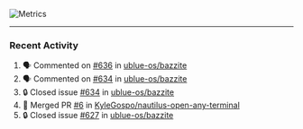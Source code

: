 ![Metrics](https://metrics.lecoq.io/KyleGospo?template=classic&base=header%2C%20activity%2C%20community%2C%20repositories%2C%20metadata&base.indepth=false&base.hireable=false&base.skip=false&config.timezone=America%2FLos_Angeles)

---
### Recent Activity
<!--START_SECTION:activity-->
1. 🗣 Commented on [#636](https://github.com/ublue-os/bazzite/issues/636#issuecomment-1872585580) in [ublue-os/bazzite](https://github.com/ublue-os/bazzite)
2. 🗣 Commented on [#634](https://github.com/ublue-os/bazzite/issues/634#issuecomment-1872473309) in [ublue-os/bazzite](https://github.com/ublue-os/bazzite)
3. 🔒 Closed issue [#634](https://github.com/ublue-os/bazzite/issues/634) in [ublue-os/bazzite](https://github.com/ublue-os/bazzite)
4. 🎉 Merged PR [#6](https://github.com/KyleGospo/nautilus-open-any-terminal/pull/6) in [KyleGospo/nautilus-open-any-terminal](https://github.com/KyleGospo/nautilus-open-any-terminal)
5. 🔒 Closed issue [#627](https://github.com/ublue-os/bazzite/issues/627) in [ublue-os/bazzite](https://github.com/ublue-os/bazzite)
<!--END_SECTION:activity-->
